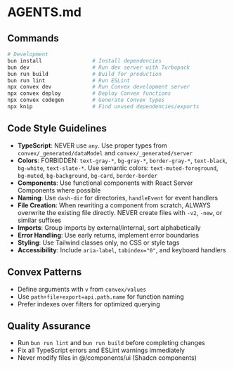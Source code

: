 # AGENTS.md

## Commands

```bash
# Development
bun install                # Install dependencies
bun dev                    # Run dev server with Turbopack
bun run build              # Build for production
bun run lint               # Run ESLint
npx convex dev             # Run Convex development server
npx convex deploy          # Deploy Convex functions
npx convex codegen         # Generate Convex types
npx knip                   # Find unused dependencies/exports
```

## Code Style Guidelines

- **TypeScript**: NEVER use `any`. Use proper types from `convex/_generated/dataModel` and `convex/_generated/server`
- **Colors**: FORBIDDEN: `text-gray-*`, `bg-gray-*`, `border-gray-*`, `text-black`, `bg-white`, `text-slate-*`. Use semantic colors: `text-muted-foreground`, `bg-muted`, `bg-background`, `bg-card`, `border-border`
- **Components**: Use functional components with React Server Components where possible
- **Naming**: Use `dash-dir` for directories, `handleEvent` for event handlers
- **File Creation**: When rewriting a component from scratch, ALWAYS overwrite the existing file directly. NEVER create files with `-v2`, `-new`, or similar suffixes
- **Imports**: Group imports by external/internal, sort alphabetically
- **Error Handling**: Use early returns, implement error boundaries
- **Styling**: Use Tailwind classes only, no CSS or style tags
- **Accessibility**: Include `aria-label`, `tabindex="0"`, and keyboard handlers

## Convex Patterns

- Define arguments with `v` from `convex/values`
- Use `path+file+export=api.path.name` for function naming
- Prefer indexes over filters for optimized querying

## Quality Assurance

- Run `bun run lint` and `bun run build` before completing changes
- Fix all TypeScript errors and ESLint warnings immediately
- Never modify files in @/components/ui (Shadcn components)
